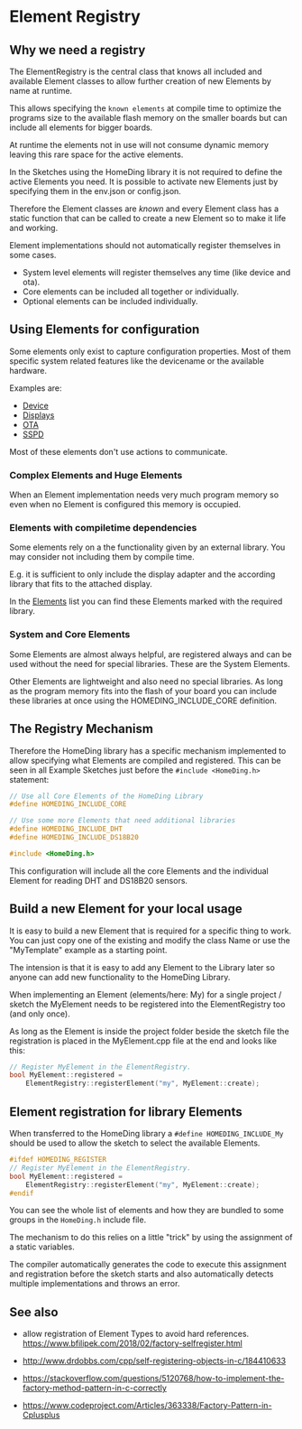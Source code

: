 # Element Registry

## Why we need a registry

The ElementRegistry is the central class that knows all included and available
Element classes to allow further creation of new Elements by name at runtime.

This allows specifying the `known elements` at compile time to optimize the programs size  to the available flash memory on the smaller boards but can include all elements for bigger boards.

At runtime the elements not in use will not consume dynamic memory leaving this rare space for the active elements.

In the Sketches using the HomeDing library it is not required to define the active Elements you need.
It is possible to activate new Elements just by specifying them in the env.json or config.json.

Therefore the Element classes are *known* and every Element class has a static function that can be called to create a new Element
so to make it life and working.

Element implementations should not automatically register themselves in some cases.

* System level elements will register themselves any time (like device and ota).
* Core elements can be included all together or individually.
* Optional elements can be included individually.

## Using Elements for configuration

Some elements only exist to capture configuration properties. Most of them specific system related features like the devicename or the available hardware.

Examples are:

* [Device](/elements/device.md)
* [Displays](/displays.md)
* [OTA](/elements/ota.md)
* [SSPD](/elements/ssdp.md)

Most of these elements don't use actions to communicate.


### Complex Elements and Huge Elements

When an Element implementation needs very much program memory so even when no Element is configured this memory is occupied.


### Elements with compiletime dependencies

Some elements rely on a the functionality given by an external library. You may consider not including them by compile time.

E.g. it is sufficient to only include the display adapter and the according library that fits to the attached display.

In the [Elements](/elements.md) list you can find these Elements marked with the required library.

### System and Core Elements

Some Elements are almost always helpful, are registered always and can be used without the need for special libraries. These are the System Elements.

Other Elements are lightweight and also need no special libraries. As long as the program memory fits into the flash of your board you can include these libraries at once using the HOMEDING_INCLUDE_CORE definition.

## The Registry Mechanism

Therefore the HomeDing library has a specific mechanism implemented to allow specifying what Elements are compiled and registered.
This can be seen in all Example Sketches just before the `#include <HomeDing.h>` statement:

```CPP
// Use all Core Elements of the HomeDing Library
#define HOMEDING_INCLUDE_CORE

// Use some more Elements that need additional libraries
#define HOMEDING_INCLUDE_DHT
#define HOMEDING_INCLUDE_DS18B20

#include <HomeDing.h>
```

This configuration will include all the core Elements and the individual Element for reading DHT and DS18B20 sensors.

## Build a new Element for your local usage

It is easy to build a new Element that is required for a specific thing to work. You can just copy one of the existing and modify the class Name
or use the "MyTemplate" example as a starting point.

The intension is that it is easy to add any Element to the Library later so anyone can add new functionality to the HomeDing Library.

When implementing an Element (elements/here: My) for a single project / sketch
the MyElement needs to be registered into the ElementRegistry too (and only once).

As long as the Element is inside the project folder beside the sketch file the registration is placed in the
MyElement.cpp file at the end and looks like this:

```CPP
// Register MyElement in the ElementRegistry.
bool MyElement::registered =
    ElementRegistry::registerElement("my", MyElement::create);
```

## Element registration for library Elements

When transferred to the HomeDing library a `#define HOMEDING_INCLUDE_My` should be used to allow the sketch to select the available Elements.

```CPP
#ifdef HOMEDING_REGISTER
// Register MyElement in the ElementRegistry.
bool MyElement::registered =
    ElementRegistry::registerElement("my", MyElement::create);
#endif
```

You can see the whole list of elements and how they are bundled to some groups in the `HomeDing.h` include file.

The mechanism to do this relies on a little "trick" by using the assignment of a static variables.

The compiler automatically generates the code to execute this assignment and registration before the sketch starts
and also automatically detects multiple implementations and throws an error.

## See also

*  allow registration of Element Types to avoid hard references.<br> <https://www.bfilipek.com/2018/02/factory-selfregister.html>

* http://www.drdobbs.com/cpp/self-registering-objects-in-c/184410633
* https://stackoverflow.com/questions/5120768/how-to-implement-the-factory-method-pattern-in-c-correctly
* https://www.codeproject.com/Articles/363338/Factory-Pattern-in-Cplusplus

